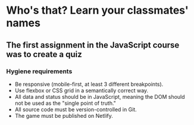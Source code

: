 # Who's that? Learn your classmates' names

## The first assignment in the JavaScript course was to create a quiz

### Hygiene requirements
<ul>
  <li>Be responsive (mobile-first, at least 3 different breakpoints).</li>
  <li>Use flexbox or CSS grid in a semantically correct way.</li>
  <li>All data and status should be in JavaScript, meaning the DOM should not be used as the "single point of truth."</li>
  <li>All source code must be version-controlled in Git.</li>
  <li>The game must be published on Netlify.</li>
</ul>
